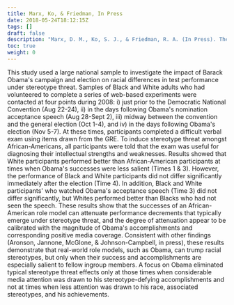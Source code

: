 ```yaml
---
title: Marx, Ko, & Friedman, In Press
date: 2018-05-24T18:12:15Z
tags: []
draft: false
description: "Marx, D. M., Ko, S. J., & Friedman, R. A. (In Press). The “Obama Effect”: How a salient role model reduces race-based performance differences. *Journal of Experimental Social Psychology*."
toc: true
weight: 0
---
```


This study used a large national sample to investigate the impact of Barack Obama's campaign and election on racial differences in test performance under stereotype threat. Samples of Black and White adults who had volunteered to complete a series of web-based experiments were contacted at four points during 2008: i) just prior to the Democratic National Convention (Aug 22-24), ii) in the days following Obama's nomination acceptance speech (Aug 28-Sept 2), iii) midway between the convention and the general election (Oct 1-4), and iv) in the days following Obama's election (Nov 5-7). At these times, participants completed a difficult verbal exam using items drawn from the GRE. To induce stereotype threat amongst African-Americans, all participants were told that the exam was useful for diagnosing their intellectual strengths and weaknesses. Results showed that White participants performed better than African-American participants at times when Obama's successes were less salient (Times 1 & 3). However, the performance of Black and White participants did not differ significantly immediately after the election (Time 4). In addition, Black and White participants' who watched Obama's acceptance speech (Time 3) did not differ significantly, but Whites performed better than Blacks who had not seen the speech. These results show that the successes of an African-American role model can attenuate performance decrements that typically emerge under stereotype threat, and the degree of attenuation appear to be calibrated with the magnitude of Obama's accomplishments and corresponding positive media coverage. Consistent with other findings (Aronson, Jannone, McGlone, & Johnson-Campbell, in press), these results demonstrate that real-world role models, such as Obama, can trump racial stereotypes, but only when their success and accomplishments are especially salient to fellow ingroup members. A focus on Obama eliminated typical stereotype threat effects only at those times when considerable media attention was drawn to his stereotype-defying accomplishments and not at times when less attention was drawn to his race, associated stereotypes, and his achievements.
